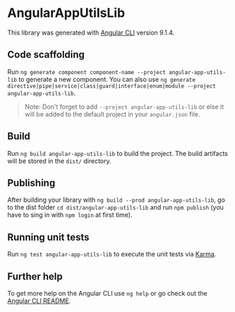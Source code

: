 # AngularAppUtilsLib

This library was generated with [Angular CLI](https://github.com/angular/angular-cli) version 9.1.4.

## Code scaffolding

Run `ng generate component component-name --project angular-app-utils-lib` to generate a new component. You can also use `ng generate directive|pipe|service|class|guard|interface|enum|module --project angular-app-utils-lib`.
> Note: Don't forget to add `--project angular-app-utils-lib` or else it will be added to the default project in your `angular.json` file. 

## Build

Run `ng build angular-app-utils-lib` to build the project. The build artifacts will be stored in the `dist/` directory.

## Publishing

After building your library with `ng build --prod angular-app-utils-lib`, go to the dist folder `cd dist/angular-app-utils-lib` and run `npm publish` (you have to sing in with `npm login` at first time).

## Running unit tests

Run `ng test angular-app-utils-lib` to execute the unit tests via [Karma](https://karma-runner.github.io).

## Further help

To get more help on the Angular CLI use `ng help` or go check out the [Angular CLI README](https://github.com/angular/angular-cli/blob/master/README.md).
